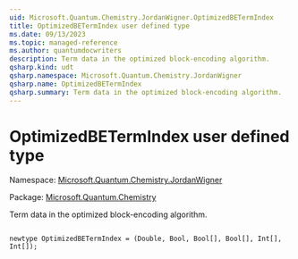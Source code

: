 ```yaml
---
uid: Microsoft.Quantum.Chemistry.JordanWigner.OptimizedBETermIndex
title: OptimizedBETermIndex user defined type
ms.date: 09/13/2023
ms.topic: managed-reference
ms.author: quantumdocwriters
description: Term data in the optimized block-encoding algorithm.
qsharp.kind: udt
qsharp.namespace: Microsoft.Quantum.Chemistry.JordanWigner
qsharp.name: OptimizedBETermIndex
qsharp.summary: Term data in the optimized block-encoding algorithm.
---
```


# OptimizedBETermIndex user defined type

Namespace: [Microsoft.Quantum.Chemistry.JordanWigner](xref:Microsoft.Quantum.Chemistry.JordanWigner)

Package: [Microsoft.Quantum.Chemistry](https://nuget.org/packages/Microsoft.Quantum.Chemistry)


Term data in the optimized block-encoding algorithm.

```qsharp

newtype OptimizedBETermIndex = (Double, Bool, Bool[], Bool[], Int[], Int[]);
```


